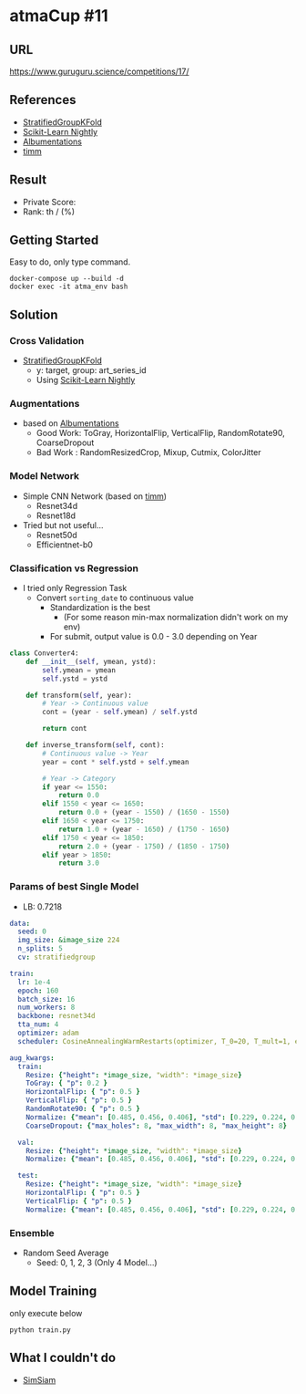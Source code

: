 # atmaCup #11

## URL

https://www.guruguru.science/competitions/17/

## References

- [StratifiedGroupKFold](https://scikit-learn.org/dev/modules/generated/sklearn.model_selection.StratifiedGroupKFold.html)
- [Scikit-Learn Nightly](https://scikit-learn.org/stable/developers/advanced_installation.html#installing-nightly-builds)
- [Albumentations](https://albumentations.ai/docs/)
- [timm](https://github.com/rwightman/pytorch-image-models)



## Result

- Private Score: 
- Rank: th /  (%)


## Getting Started

Easy to do, only type command.

```commandline
docker-compose up --build -d
docker exec -it atma_env bash
```

## Solution

### Cross Validation
- [StratifiedGroupKFold](https://scikit-learn.org/dev/modules/generated/sklearn.model_selection.StratifiedGroupKFold.html)
  - y: target, group: art_series_id
  - Using [Scikit-Learn Nightly](https://scikit-learn.org/stable/developers/advanced_installation.html#installing-nightly-builds)

### Augmentations
- based on [Albumentations](https://albumentations.ai/docs/)
    - Good Work: ToGray, HorizontalFlip, VerticalFlip, RandomRotate90, CoarseDropout
    - Bad Work : RandomResizedCrop, Mixup, Cutmix, ColorJitter
    
### Model Network
- Simple CNN Network (based on [timm](https://github.com/rwightman/pytorch-image-models))
    - Resnet34d
    - Resnet18d
- Tried but not useful...
    - Resnet50d
    - Efficientnet-b0

### Classification vs Regression

- I tried only Regression Task
    - Convert `sorting_date` to continuous value
        - Standardization is the best
            - (For some reason min-max normalization didn't work on my env)
        - For submit, output value is 0.0 - 3.0 depending on Year
    
```python
class Converter4:
    def __init__(self, ymean, ystd):
        self.ymean = ymean
        self.ystd = ystd

    def transform(self, year):
        # Year -> Continuous value
        cont = (year - self.ymean) / self.ystd

        return cont

    def inverse_transform(self, cont):
        # Continuous value -> Year
        year = cont * self.ystd + self.ymean

        # Year -> Category
        if year <= 1550:
            return 0.0
        elif 1550 < year <= 1650:
            return 0.0 + (year - 1550) / (1650 - 1550)
        elif 1650 < year <= 1750:
            return 1.0 + (year - 1650) / (1750 - 1650)
        elif 1750 < year <= 1850:
            return 2.0 + (year - 1750) / (1850 - 1750)
        elif year > 1850:
            return 3.0

```

### Params of best Single Model

- LB: 0.7218
```yaml
data:
  seed: 0
  img_size: &image_size 224
  n_splits: 5
  cv: stratifiedgroup

train:
  lr: 1e-4
  epoch: 160
  batch_size: 16
  num_workers: 8
  backbone: resnet34d
  tta_num: 4
  optimizer: adam
  scheduler: CosineAnnealingWarmRestarts(optimizer, T_0=20, T_mult=1, eta_min=0)

aug_kwargs:
  train:
    Resize: {"height": *image_size, "width": *image_size}
    ToGray: { "p": 0.2 }
    HorizontalFlip: { "p": 0.5 }
    VerticalFlip: { "p": 0.5 }
    RandomRotate90: { "p": 0.5 }
    Normalize: {"mean": [0.485, 0.456, 0.406], "std": [0.229, 0.224, 0.225], "p": 1.0}
    CoarseDropout: {"max_holes": 8, "max_width": 8, "max_height": 8}

  val:
    Resize: {"height": *image_size, "width": *image_size}
    Normalize: {"mean": [0.485, 0.456, 0.406], "std": [0.229, 0.224, 0.225]}

  test:
    Resize: {"height": *image_size, "width": *image_size}
    HorizontalFlip: { "p": 0.5 }
    VerticalFlip: { "p": 0.5 }
    Normalize: {"mean": [0.485, 0.456, 0.406], "std": [0.229, 0.224, 0.225]}


```

### Ensemble

- Random Seed Average
    - Seed: 0, 1, 2, 3 (Only 4 Model...)


## Model Training

only execute below

```commandline
python train.py
```

## What I couldn't do

- [SimSiam](https://www.guruguru.science/competitions/17/discussions/a39d588e-aff2-4728-8323-b07f15563552/)
